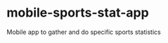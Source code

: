 mobile-sports-stat-app
======================

Mobile app to gather and do specific sports statistics